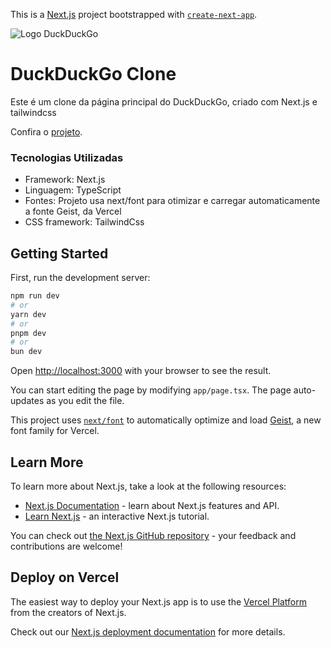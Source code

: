 This is a [Next.js](https://nextjs.org) project bootstrapped with [`create-next-app`](https://nextjs.org/docs/app/api-reference/cli/create-next-app).

![Logo DuckDuckGo](https://play-lh.googleusercontent.com/iJIbQRW7dgxfrlvBP_0vAz3L-ekf5DgWJQEpyHE06dklBBZ0Lo486IMYXiUISHrXrOsx=w416-h235-rw)


# DuckDuckGo Clone
Este é um clone da página principal do DuckDuckGo, criado com Next.js e tailwindcss

Confira o [projeto](https://thegaab.github.io/DuckDuckGo-Landingpage/).

### Tecnologias Utilizadas
- Framework: Next.js
- Linguagem: TypeScript
- Fontes: Projeto usa next/font para otimizar e carregar automaticamente a fonte Geist, da Vercel
- CSS framework: TailwindCss

## Getting Started

First, run the development server:

```bash
npm run dev
# or
yarn dev
# or
pnpm dev
# or
bun dev
```

Open [http://localhost:3000](http://localhost:3000) with your browser to see the result.

You can start editing the page by modifying `app/page.tsx`. The page auto-updates as you edit the file.

This project uses [`next/font`](https://nextjs.org/docs/app/building-your-application/optimizing/fonts) to automatically optimize and load [Geist](https://vercel.com/font), a new font family for Vercel.

## Learn More

To learn more about Next.js, take a look at the following resources:

- [Next.js Documentation](https://nextjs.org/docs) - learn about Next.js features and API.
- [Learn Next.js](https://nextjs.org/learn) - an interactive Next.js tutorial.

You can check out [the Next.js GitHub repository](https://github.com/vercel/next.js) - your feedback and contributions are welcome!

## Deploy on Vercel

The easiest way to deploy your Next.js app is to use the [Vercel Platform](https://vercel.com/new?utm_medium=default-template&filter=next.js&utm_source=create-next-app&utm_campaign=create-next-app-readme) from the creators of Next.js.

Check out our [Next.js deployment documentation](https://nextjs.org/docs/app/building-your-application/deploying) for more details.
